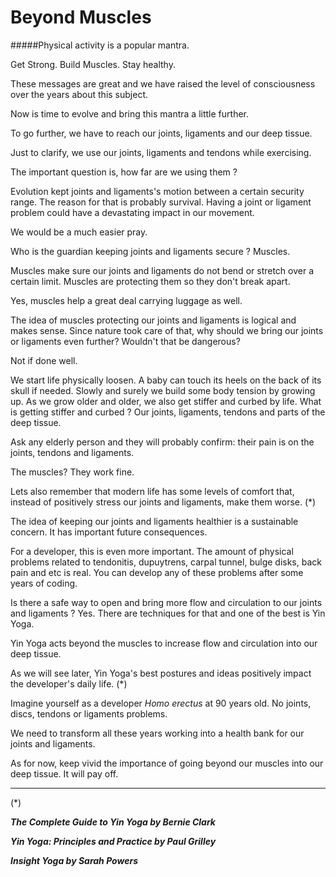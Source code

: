 # Beyond Muscles

#####Physical activity is a popular mantra. 

Get Strong. Build Muscles. Stay healthy. 

These messages are great and we have raised the level of consciousness over the years about this subject. 

Now is time to evolve and bring this mantra a little further.

To go further, we have to reach our joints, ligaments and our deep tissue.

Just to clarify, we use our joints, ligaments and tendons while exercising.  

The important question is, how far are we using them ? 

Evolution kept joints and ligaments's motion between a certain security range. The reason for that is probably survival. Having a joint or ligament problem could have a devastating impact in our movement. 

We would be a much easier pray. 

Who is the guardian keeping joints and ligaments secure ? Muscles.

Muscles make sure our joints and ligaments do not bend or stretch over a certain limit. Muscles are protecting them so they don't break apart. 

Yes, muscles help a great deal carrying luggage as well.  

The idea of muscles protecting our joints and ligaments is logical and makes sense. Since nature took care of that, why should we bring our joints or ligaments even further? Wouldn't that be dangerous? 

Not if done well. 

We start life physically loosen. A baby can touch its heels on the back of its skull if needed.  Slowly and surely we build some body tension by growing up. As we grow older and older, we also get stiffer and curbed by life. What is getting stiffer and curbed ? Our joints, ligaments, tendons and parts of the deep tissue. 

Ask any elderly person and they will probably confirm: their  pain is on the joints, tendons and ligaments. 

The muscles? They work fine. 

Lets also remember that modern life has some levels of comfort that, instead of positively stress our joints and ligaments, make them worse. (*)

The idea of keeping our joints and ligaments healthier is a sustainable concern. It has important future consequences. 

For a developer, this is even more important. The amount of physical problems related to tendonitis, dupuytrens, carpal tunnel, bulge disks, back pain and etc is real. You can develop any of these problems after some years of coding. 

Is there a safe way to open and bring more flow and circulation to our joints and ligaments ? Yes. There are techniques for that and one of the best is Yin Yoga. 

Yin Yoga acts beyond the muscles to increase flow and circulation into our deep tissue. 

As we will see later, Yin Yoga's best postures and ideas positively impact the developer's daily life. (*)

Imagine yourself as a developer *Homo erectus* at 90 years old. No joints, discs, tendons or ligaments problems. 

We need to transform all these years working into a health bank for our joints and ligaments. 

As for now, keep vivid the importance of going beyond our muscles into our deep tissue. It will pay off. 

****
(*)

***The Complete Guide to Yin Yoga by Bernie Clark***

***Yin Yoga: Principles and Practice by Paul Grilley***

***Insight Yoga by Sarah Powers***

